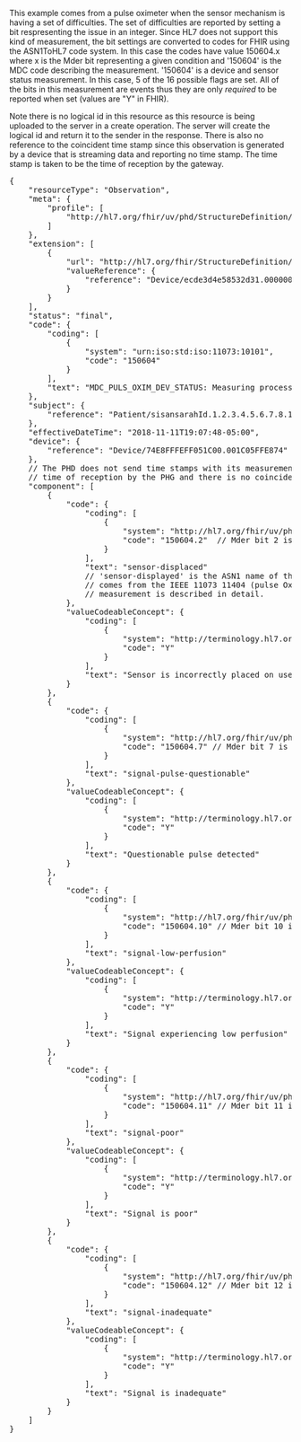 This example comes from a pulse oximeter when the sensor mechanism is having a set of difficulties. The set of difficulties are reported by setting a bit respresenting the issue in an integer. Since HL7 does not support this kind of measurement, the bit settings are converted to codes for FHIR using the ASN1ToHL7 code system. In this case the codes have value 150604.x where x is the Mder bit representing a given condition and '150604' is the MDC code describing the measurement. '150604' is a device and sensor status measurement. In this case, 5 of the 16 possible flags are set. All of the bits in this measurement are events thus they are only *required* to be reported when set (values are "Y" in FHIR).

Note there is no logical id in this resource as this resource is being uploaded to the server in a create operation. The server will create the logical id and return it to the sender in the response. There is also no reference to the coincident time stamp since this observation is generated by a device that is streaming data and reporting no time stamp. The time stamp is taken to be the time of reception by the gateway.

<pre>
{
	"resourceType": "Observation",
	"meta": {
		"profile": [
			"http://hl7.org/fhir/uv/phd/StructureDefinition/PhdBitsEnumerationObservation"
		]
	},
	"extension": [
		{
			"url": "http://hl7.org/fhir/StructureDefinition/observation-gatewayDevice",
			"valueReference": {
				"reference": "Device/ecde3d4e58532d31.000000000000"	// Resource already on the server
			}
		}
	],
	"status": "final",
	"code": {
		"coding": [
			{
				"system": "urn:iso:std:iso:11073:10101",
				"code": "150604"
			}
		],
		"text": "MDC_PULS_OXIM_DEV_STATUS: Measuring process issues"
	},
	"subject": {
		"reference": "Patient/sisansarahId.1.2.3.4.5.6.7.8.10"	// Resource already on the server
	},
	"effectiveDateTime": "2018-11-11T19:07:48-05:00",
	"device": {
		"reference": "Device/74E8FFFEFF051C00.001C05FFE874"	// Resource already on the server
	},
	// The PHD does not send time stamps with its measurements therefore the time stamp is the
	// time of reception by the PHG and there is no coincident time stamp Observation
	"component": [
		{
			"code": {
				"coding": [
					{
						"system": "http://hl7.org/fhir/uv/phd/CodeSystem/ASN1ToHL7",
						"code": "150604.2"  // Mder bit 2 is set
					}
				],
				"text": "sensor-displaced"
				// 'sensor-displayed' is the ASN1 name of the bit setting. The source of the ASN1 names
				// comes from the IEEE 11073 11404 (pulse Oximeter) specialization standard where this
				// measurement is described in detail.
			},
			"valueCodeableConcept": {
				"coding": [
					{
						"system": "http://terminology.hl7.org/CodeSystem/v2-0136",
						"code": "Y"
					}
				],
				"text": "Sensor is incorrectly placed on user"
			}
		},
		{
			"code": {
				"coding": [
					{
						"system": "http://hl7.org/fhir/uv/phd/CodeSystem/ASN1ToHL7",
						"code": "150604.7" // Mder bit 7 is set
					}
				],
				"text": "signal-pulse-questionable"
			},
			"valueCodeableConcept": {
				"coding": [
					{
						"system": "http://terminology.hl7.org/CodeSystem/v2-0136",
						"code": "Y"
					}
				],
				"text": "Questionable pulse detected"
			}
		},
		{
			"code": {
				"coding": [
					{
						"system": "http://hl7.org/fhir/uv/phd/CodeSystem/ASN1ToHL7",
						"code": "150604.10" // Mder bit 10 is set
					}
				],
				"text": "signal-low-perfusion"
			},
			"valueCodeableConcept": {
				"coding": [
					{
						"system": "http://terminology.hl7.org/CodeSystem/v2-0136",
						"code": "Y"
					}
				],
				"text": "Signal experiencing low perfusion"
			}
		},
		{
			"code": {
				"coding": [
					{
						"system": "http://hl7.org/fhir/uv/phd/CodeSystem/ASN1ToHL7",
						"code": "150604.11" // Mder bit 11 is set
					}
				],
				"text": "signal-poor"
			},
			"valueCodeableConcept": {
				"coding": [
					{
						"system": "http://terminology.hl7.org/CodeSystem/v2-0136",
						"code": "Y"
					}
				],
				"text": "Signal is poor"
			}
		},
		{
			"code": {
				"coding": [
					{
						"system": "http://hl7.org/fhir/uv/phd/CodeSystem/ASN1ToHL7",
						"code": "150604.12" // Mder bit 12 is set
					}
				],
				"text": "signal-inadequate"
			},
			"valueCodeableConcept": {
				"coding": [
					{
						"system": "http://terminology.hl7.org/CodeSystem/v2-0136",
						"code": "Y"
					}
				],
				"text": "Signal is inadequate"
			}
		}
	]
}
</pre>
